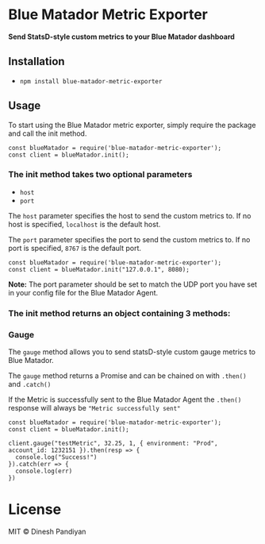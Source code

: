 # Blue Matador Metric Exporter

**Send StatsD-style custom metrics to your Blue Matador dashboard** 

## Installation
  * `npm install blue-matador-metric-exporter`

## Usage

To start using the Blue Matador metric exporter, simply require the package and call the init method.

```
const blueMatador = require('blue-matador-metric-exporter');
const client = blueMatador.init();
```
### The init method takes two optional parameters
  * `host`
  * `port`

The `host` parameter specifies the host to send the custom metrics to. If no host is specified, `localhost` is the default host.

The `port` parameter specifies the port to send the custom metrics to. If no port is specified, `8767` is the default port. 

```
const blueMatador = require('blue-matador-metric-exporter');
const client = blueMatador.init("127.0.0.1", 8080);
```

**Note:** The port parameter should be set to match the UDP port you have set in your config file for the Blue Matador Agent.


### The init method returns an object containing 3 methods:

### Gauge

The `gauge` method allows you to send statsD-style custom gauge metrics to Blue Matador. 

The `gauge` method returns a Promise and can be chained on with `.then()` and `.catch()`

If the Metric is successfully sent to the Blue Matador Agent the `.then()` response will always be `"Metric successfully sent"`

```
const blueMatador = require('blue-matador-metric-exporter');
const client = blueMatador.init();

client.gauge("testMetric", 32.25, 1, { environment: "Prod", account_id: 1232151 }).then(resp => {
  console.log("Success!")
}).catch(err => {
  console.log(err)
})
```


# License

MIT © Dinesh Pandiyan
